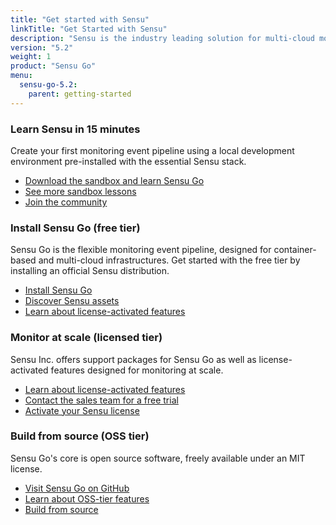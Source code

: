 ```yaml
---
title: "Get started with Sensu"
linkTitle: "Get Started with Sensu"
description: "Sensu is the industry leading solution for multi-cloud monitoring at scale. The Sensu monitoring event pipeline empowers businesses to automate their monitoring workflows and gain deep visibility into their multi-cloud environments. Get started now and feel the #monitoringlove."
version: "5.2"
weight: 1
product: "Sensu Go"
menu:
  sensu-go-5.2:
    parent: getting-started
---
```


### Learn Sensu in 15 minutes

Create your first monitoring event pipeline using a local development environment pre-installed with the essential Sensu stack.

- [Download the sandbox and learn Sensu Go][7]
- [See more sandbox lessons][1]
- [Join the community][8]

### Install Sensu Go (free tier)

Sensu Go is the flexible monitoring event pipeline, designed for container-based and multi-cloud infrastructures.
Get started with the free tier by installing an official Sensu distribution.

- [Install Sensu Go][2]
- [Discover Sensu assets][6]
- [Learn about license-activated features][12]

### Monitor at scale (licensed tier)

Sensu Inc. offers support packages for Sensu Go as well as license-activated features designed for monitoring at scale.

- [Learn about license-activated features][12]
- [Contact the sales team for a free trial][4]
- [Activate your Sensu license][5]

### Build from source (OSS tier)
Sensu Go's core is open source software, freely available under an MIT license.

- [Visit Sensu Go on GitHub][10]
- [Learn about OSS-tier features][12]
- [Build from source][11]

[1]: ../sandbox
[2]: ../../installation/install-sensu
[3]: https://sensu.io/products/enterprise
[4]: https://sensu.io/sales/
[5]: ../enterprise
[6]: https://bonsai.sensu.io
[7]: ../learn-sensu
[8]: https://sensu.io/community
[9]: ../../reference/license
[10]: https://github.com/sensu/sensu-go
[11]: https://github.com/sensu/sensu-go/blob/master/CONTRIBUTING.md#building
[12]: https://sensu.io/products
